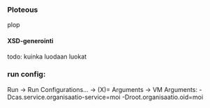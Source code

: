 ### Ploteous

plop


#### XSD-generointi

todo: kuinka luodaan luokat 

### run config:
Run -> Run Configurations... -> (X)= Arguments -> VM Arguments:
-Dcas.service.organisaatio-service=moi
-Droot.organisaatio.oid=moi